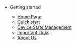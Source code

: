 - Getting started

  - [Home Page](homepage.md)
  - [Quick start](quickstart.md)
  - [Device State Management](state_management.md)
  - [Important Links](ImportantLinks.md)
  - [About Us]()
